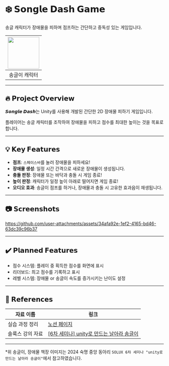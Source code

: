 # ❄️ 𝗦𝗼𝗻𝗴𝗹𝗲 𝗗𝗮𝘀𝗵 𝗚𝗮𝗺𝗲
송글 캐릭터가 장애물을 피하며 점프하는 간단하고 중독성 있는 게임입니다.

| <img src="https://github.com/user-attachments/assets/58f51dc2-79be-407c-a0dd-907f0ec17093" width="100"> |
|:--:|
| 송글이 캐릭터 |
---

## 🔥 𝗣𝗿𝗼𝗷𝗲𝗰𝘁 𝗢𝘃𝗲𝗿𝘃𝗶𝗲𝘄
**𝙎𝙤𝙣𝙜𝙡𝙚 𝘿𝙖𝙨𝙝**는 Unity를 사용해 개발된 간단한 2D 장애물 피하기 게임입니다. 

플레이어는 송글 캐릭터를 조작하여 장애물을 피하고 점수를 최대한 높이는 것을 목표로 합니다.

---

## 💡 𝗞𝗲𝘆 𝗙𝗲𝗮𝘁𝘂𝗿𝗲𝘀
- **점프**: `스페이스바`를 눌러 장애물을 피하세요!
- **장애물 생성**: 일정 시간 간격으로 새로운 장애물이 생성됩니다.
- **충돌 판정**: 장애물 또는 바닥과 충돌 시 게임 종료!
- **높이 판정**: 캐릭터가 일정 높이 아래로 떨어지면 게임 종료!
- **오디오 효과**: 송글이 점프를 하거나, 장애물과 충돌 시 고유한 효과음이 재생됩니다.

---

## 📷 𝗦𝗰𝗿𝗲𝗲𝗻𝘀𝗵𝗼𝘁𝘀
https://github.com/user-attachments/assets/34afa92e-1ef2-4165-bd46-63dc39c96b37


---

## ✔️ 𝗣𝗹𝗮𝗻𝗻𝗲𝗱 𝗙𝗲𝗮𝘁𝘂𝗿𝗲𝘀
- 점수 시스템: 플레이 중 획득한 점수를 화면에 표시
- 리더보드: 최고 점수를 기록하고 표시
- 레벨 시스템: 장애물 or 송글이 속도를 증가시키는 난이도 설정

---

## 🔗 𝗥𝗲𝗳𝗲𝗿𝗲𝗻𝗰𝗲𝘀

| 자료 이름          | 링크                                                                                 |
|-------------------|-------------------------------------------------------------------------------------|
| 실습 과정 정리     | [노션 페이지](https://sturdy-ulna-b30.notion.site/unity-14d6aa54320b80308a7ed5a21cf457e7?pvs=73) |
| 솔룩스 강의 자료 | [[6차 세미나] unity로 만드는 날아라 송글이](https://www.notion.so/unity-14d6aa54320b801598eceb49f7d72035)                        |

---

*위 송글이, 장애물 책장 이미지는 2024 숙명 중앙 동아리 `SOLUX 6차 세미나 "unity로 만드는 날아라 송글이"`에서 참고하였습니다.
